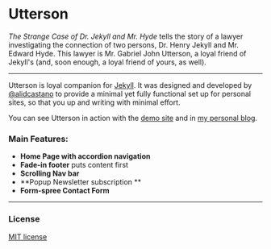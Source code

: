 # Utterson

*The Strange Case of Dr. Jekyll and Mr. Hyde* tells the story of a lawyer investigating the connection of two persons, Dr. Henry Jekyll and Mr. Edward Hyde. This lawyer is Mr. Gabriel John Utterson, a loyal friend of Jekyll's (and, soon enough, a loyal friend of yours, as well).

---

Utterson is loyal companion for [Jekyll](http://jekyllrb.com). It was designed and developed by [@alidcastano](https://twitter.com/alidcastano) to provide a minimal yet fully functional set up for personal sites, so that you up and writing with minimal effort. 


You can see Utterson in action with the [demo site](http://utterson.alidcastano.com/) and in [my personal blog](http://alidcastano.com/). 



### Main Features: 
* **Home Page with accordion navigation**
* **Fade-in footer** puts content first
* **Scrolling Nav bar**
* **Popup Newsletter subscription ** 
* **Form-spree Contact Form** 


---

### License 
[MIT license](LICENSE.md)
